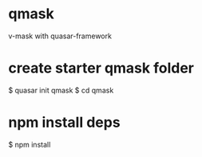 # qmask
v-mask with quasar-framework

# create starter qmask folder
$ quasar init qmask
$ cd qmask

# npm install deps
$ npm install
